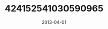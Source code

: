 ---
title: "424152541030590965"
cover: "2013-04-01 13.22.24 424152541030590965_46248401"
photo: "2013-04-01 13.22.24 424152541030590965_46248401"
date: "2013-04-01"
type: "photo"
---